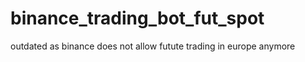 # binance_trading_bot_fut_spot

outdated as binance does not allow futute trading in europe anymore
